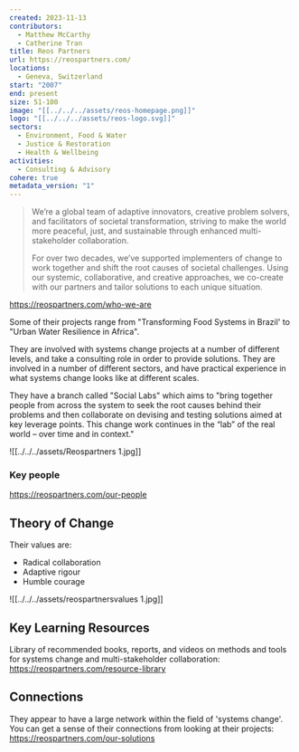 ```yaml
---
created: 2023-11-13
contributors:
  - Matthew McCarthy
  - Catherine Tran
title: Reos Partners
url: https://reospartners.com/
locations:
  - Geneva, Switzerland
start: "2007"
end: present
size: 51-100
image: "[[../../../assets/reos-homepage.png]]"
logo: "[[../../../assets/reos-logo.svg]]"
sectors:
  - Environment, Food & Water
  - Justice & Restoration
  - Health & Wellbeing
activities:
  - Consulting & Advisory
cohere: true
metadata_version: "1"
---
```

>We’re a global team of adaptive innovators, creative problem solvers, and facilitators of societal transformation, striving to make the world more peaceful, just, and sustainable through enhanced multi-stakeholder collaboration.
>
>For over two decades, we’ve supported implementers of change to work together and shift the root causes of societal challenges. Using our systemic, collaborative, and creative approaches, we co-create with our partners and tailor solutions to each unique situation.

https://reospartners.com/who-we-are

Some of their projects range from "Transforming Food Systems in Brazil' to "Urban Water Resilience in Africa".

They are involved with systems change projects at a number of different levels, and take a consulting role in order to provide solutions. They are involved in a number of different sectors, and have practical experience in what systems change looks like at different scales. 

They have a branch called "Social Labs" which aims to "bring together people from across the system to seek the root causes behind their problems and then collaborate on devising and testing solutions aimed at key leverage points. This change work continues in the “lab” of the real world – over time and in context."

![[../../../assets/Reospartners 1.jpg]]
### Key people 

https://reospartners.com/our-people

## Theory of Change 

Their values are:
- Radical collaboration
- Adaptive rigour
- Humble courage

![[../../../assets/reospartnersvalues 1.jpg]]

## Key Learning Resources 

Library of recommended books, reports, and videos on methods and tools for systems change and multi-stakeholder collaboration: https://reospartners.com/resource-library

## Connections 

They appear to have a large network within the field of 'systems change'. You can get a sense of their connections from looking at their projects: https://reospartners.com/our-solutions

